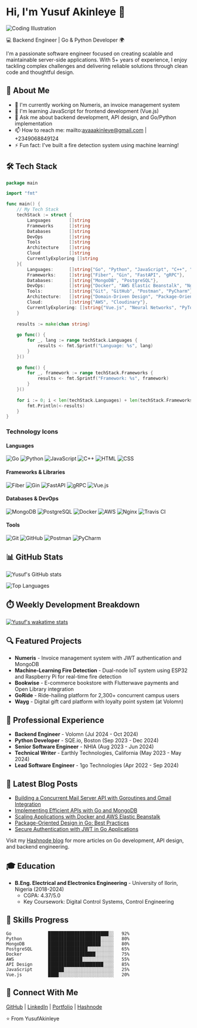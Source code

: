 # Hi, I'm Yusuf Akinleye 👋

![Coding Illustration](https://raw.githubusercontent.com/abhisheknaiidu/abhisheknaiidu/master/code.gif)

💻 Backend Engineer | Go & Python Developer 🌍

I'm a passionate software engineer focused on creating scalable and maintainable server-side applications. With 5+ years of experience, I enjoy tackling complex challenges and delivering reliable solutions through clean code and thoughtful design.

## 🚀 About Me
* 🔭 I'm currently working on Numeris, an invoice management system
* 🌱 I'm learning JavaScript for frontend development (Vue.js)
* 💬 Ask me about backend development, API design, and Go/Python implementation
* 📫 How to reach me: mailto:ayaaakinleye@gmail.com | +2349068849124
* ⚡ Fun fact: I've built a fire detection system using machine learning!

## 🛠️ Tech Stack

```go
package main

import "fmt"

func main() {
    // My Tech Stack
    techStack := struct {
        Languages       []string
        Frameworks      []string
        Databases       []string
        DevOps          []string
        Tools           []string
        Architecture    []string
        Cloud           []string
        CurrentlyExploring []string
    }{
        Languages:      []string{"Go", "Python", "JavaScript", "C++", "HTML", "CSS3"},
        Frameworks:     []string{"Fiber", "Gin", "FastAPI", "gRPC"},
        Databases:      []string{"MongoDB", "PostgreSQL"},
        DevOps:         []string{"Docker", "AWS Elastic Beanstalk", "Nginx", "Travis CI"},
        Tools:          []string{"Git", "GitHub", "Postman", "PyCharm"},
        Architecture:   []string{"Domain-Driven Design", "Package-Oriented Design", "RESTful APIs"},
        Cloud:          []string{"AWS", "Cloudinary"},
        CurrentlyExploring: []string{"Vue.js", "Neural Networks", "PyTorch", "Blockchain Integration"},
    }
    
    results := make(chan string)
    
    go func() { 
        for _, lang := range techStack.Languages {
            results <- fmt.Sprintf("Language: %s", lang)
        }
    }()
    
    go func() {
        for _, framework := range techStack.Frameworks {
            results <- fmt.Sprintf("Framework: %s", framework)
        }
    }()
    
    for i := 0; i < len(techStack.Languages) + len(techStack.Frameworks); i++ {
        fmt.Println(<-results)
    }
}
```

### Technology Icons

#### Languages
<p>
  <img alt="Go" src="https://img.shields.io/badge/-Go-00ADD8?style=flat-square&logo=go&logoColor=white" />
  <img alt="Python" src="https://img.shields.io/badge/-Python-3776AB?style=flat-square&logo=python&logoColor=white" />
  <img alt="JavaScript" src="https://img.shields.io/badge/-JavaScript-F7DF1E?style=flat-square&logo=javascript&logoColor=black" />
  <img alt="C++" src="https://img.shields.io/badge/-C++-00599C?style=flat-square&logo=cplusplus&logoColor=white" />
  <img alt="HTML" src="https://img.shields.io/badge/-HTML5-E34F26?style=flat-square&logo=html5&logoColor=white" />
  <img alt="CSS" src="https://img.shields.io/badge/-CSS3-1572B6?style=flat-square&logo=css3&logoColor=white" />
</p>

#### Frameworks & Libraries
<p>
  <img alt="Fiber" src="https://img.shields.io/badge/-Fiber-00ACD7?style=flat-square&logo=go&logoColor=white" />
  <img alt="Gin" src="https://img.shields.io/badge/-Gin-00ADD8?style=flat-square&logo=go&logoColor=white" />
  <img alt="FastAPI" src="https://img.shields.io/badge/-FastAPI-009688?style=flat-square&logo=fastapi&logoColor=white" />
  <img alt="gRPC" src="https://img.shields.io/badge/-gRPC-2DA6B0?style=flat-square&logo=google&logoColor=white" />
  <img alt="Vue.js" src="https://img.shields.io/badge/-Vue.js-4FC08D?style=flat-square&logo=vue.js&logoColor=white" />
</p>

#### Databases & DevOps
<p>
  <img alt="MongoDB" src="https://img.shields.io/badge/-MongoDB-47A248?style=flat-square&logo=mongodb&logoColor=white" />
  <img alt="PostgreSQL" src="https://img.shields.io/badge/-PostgreSQL-336791?style=flat-square&logo=postgresql&logoColor=white" />
  <img alt="Docker" src="https://img.shields.io/badge/-Docker-2496ED?style=flat-square&logo=docker&logoColor=white" />
  <img alt="AWS" src="https://img.shields.io/badge/-AWS-232F3E?style=flat-square&logo=amazon-aws&logoColor=white" />
  <img alt="Nginx" src="https://img.shields.io/badge/-Nginx-269539?style=flat-square&logo=nginx&logoColor=white" />
  <img alt="Travis CI" src="https://img.shields.io/badge/-Travis_CI-3EAAAF?style=flat-square&logo=travis-ci&logoColor=white" />
</p>

#### Tools
<p>
  <img alt="Git" src="https://img.shields.io/badge/-Git-F05032?style=flat-square&logo=git&logoColor=white" />
  <img alt="GitHub" src="https://img.shields.io/badge/-GitHub-181717?style=flat-square&logo=github&logoColor=white" />
  <img alt="Postman" src="https://img.shields.io/badge/-Postman-FF6C37?style=flat-square&logo=postman&logoColor=white" />
  <img alt="PyCharm" src="https://img.shields.io/badge/-PyCharm-000000?style=flat-square&logo=pycharm&logoColor=white" />
</p>

## 📊 GitHub Stats

![Yusuf's GitHub stats](https://github-readme-stats.vercel.app/api?username=TheBraveByte&show_icons=true&theme=radical)

![Top Languages](https://github-readme-stats.vercel.app/api/top-langs/?username=TheBraveByte&layout=compact&theme=radical)

## ⏱️ Weekly Development Breakdown

[![Yusuf's wakatime stats](https://github-readme-stats.vercel.app/api/wakatime?username=bravebyte_&theme=radical)](https://github.com/TheBraveByte/github-readme-stats)

## 🔍 Featured Projects
* **Numeris** - Invoice management system with JWT authentication and MongoDB
* **Machine-Learning Fire Detection** - Dual-node IoT system using ESP32 and Raspberry Pi for real-time fire detection
* **Bookwise** - E-commerce bookstore with Flutterwave payments and Open Library integration
* **GoRide** - Ride-hailing platform for 2,300+ concurrent campus users
* **Wayg** - Digital gift card platform with loyalty point system (at Volomn)

## 💼 Professional Experience
* **Backend Engineer** - Volomn (Jul 2024 - Oct 2024)
* **Python Developer** - SQE.io, Boston (Sep 2023 - Dec 2024)
* **Senior Software Engineer** - NHIA (Aug 2023 - Jun 2024)
* **Technical Writer** - Earthly Technologies, California (May 2023 - May 2024)
* **Lead Software Engineer** - 1go Technologies (Apr 2022 - Sep 2024)

## 📝 Latest Blog Posts
<!-- BLOG-POST-LIST:START -->
* [Building a Concurrent Mail Server API with Goroutines and Gmail Integration](https://hashnode.com/@YusufAkinleye)
* [Implementing Efficient APIs with Go and MongoDB](https://hashnode.com/@YusufAkinleye)
* [Scaling Applications with Docker and AWS Elastic Beanstalk](https://hashnode.com/@YusufAkinleye)
* [Package-Oriented Design in Go: Best Practices](https://hashnode.com/@YusufAkinleye)
* [Secure Authentication with JWT in Go Applications](https://hashnode.com/@YusufAkinleye)
<!-- BLOG-POST-LIST:END -->

Visit my [Hashnode blog](https://hashnode.com/@YusufAkinleye) for more articles on Go development, API design, and backend engineering.

## 🎓 Education
* **B.Eng. Electrical and Electronics Engineering** - University of Ilorin, Nigeria (2018-2024)
  * CGPA: 4.37/5.0
  * Key Coursework: Digital Control Systems, Control Engineering

## 🔧 Skills Progress

```
Go              ███████████████████████░░   92%
Python          ████████████████████░░░░░   80%
MongoDB         ████████████████████░░░░░   80%
PostgreSQL      ███████████████░░░░░░░░░░   65%
Docker          ██████████████████░░░░░░░   75%
AWS             █████████████░░░░░░░░░░░░   55%
API Design      █████████████████████░░░░   85%
JavaScript      ██████░░░░░░░░░░░░░░░░░░░   25%
Vue.js          ████░░░░░░░░░░░░░░░░░░░░░   20%
```

## 🤝 Connect With Me
[GitHub](https://github.com/YusufAkinleye) | [LinkedIn](https://linkedin.com/in/YusufAkinleye) | [Portfolio](https://portfolio.yusufakinleye.com) | [Hashnode](https://hashnode.com/@YusufAkinleye)

⭐️ From YusufAkinleye
